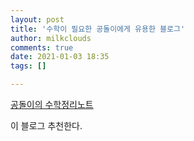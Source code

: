```yaml
---
layout: post
title: '수학이 필요한 공돌이에게 유용한 블로그'
author: milkclouds
comments: true
date: 2021-01-03 18:35
tags: []

---
```



[공돌이의 수학정리노트](https://angeloyeo.github.io/2019/06/15/imaginary_number.html)

이 블로그 추천한다.